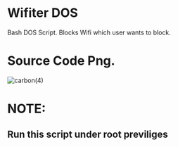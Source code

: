 # Wifiter DOS
Bash DOS Script. Blocks Wifi which user wants to block.
# Source Code Png.
![carbon(4)](https://user-images.githubusercontent.com/79792270/131736720-474e2e30-9b42-4880-a202-ec3e3b1b84a3.png)


# NOTE:
 ## Run this script under root previliges
